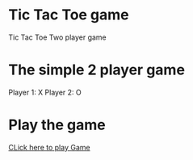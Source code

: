 # Tic Tac Toe game
 Tic Tac Toe Two player game


# The simple 2 player game
Player 1: X
Player 2: O


# Play the game
<a href="https://hrutujamirgal.github.io/Tic-Tac-Toe-Game">CLick here to play Game </a>

